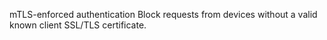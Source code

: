 mTLS-enforced authentication
Block requests from devices without a valid known client SSL/TLS certificate.
